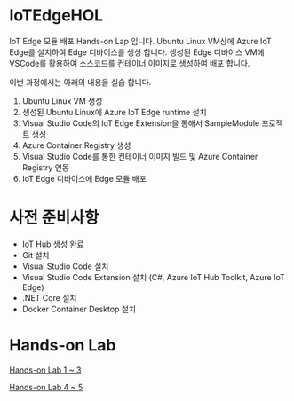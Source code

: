 # IoTEdgeHOL
IoT Edge 모듈 배포 Hands-on Lap 입니다.
Ubuntu Linux VM상에 Azure IoT Edge를 설치하여 Edge 디바이스를 생성 합니다.
생성된 Edge 디바이스 VM에 VSCode를 활용하여 소스코드를 컨테이너 이미지로 생성하여 배포 합니다.

이번 과정에서는 아래의 내용을 실습 합니다.
1. Ubuntu Linux VM 생성
2. 생성된 Ubuntu Linux에 Azure IoT Edge runtime 설치
3. Visual Studio Code의 IoT Edge Extension을 통해서 SampleModule 프로젝트 생성
4. Azure Container Registry 생성
5. Visual Studio Code를 통한 컨테이너 이미지 빌드 및 Azure Container Registry 연동
6. IoT Edge 디바이스에 Edge 모듈 배포

# 사전 준비사항
- IoT Hub 생성 완료
- Git 설치
- Visual Studio Code 설치
- Visual Studio Code Extension 설치 (C#, Azure IoT Hub Toolkit, Azure IoT Edge)
- .NET Core 설치
- Docker Container Desktop 설치


# Hands-on Lab
[Hands-on Lab 1 ~ 3](https://github.com/min-git/IoTEdgeHOL/blob/main/HOL1-3.md)

[Hands-on Lab 4 ~ 5](https://github.com/min-git/IoTEdgeHOL/blob/main/HOL4-5.md)
